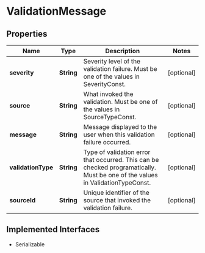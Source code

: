 

# ValidationMessage


## Properties

| Name | Type | Description | Notes |
|------------ | ------------- | ------------- | -------------|
|**severity** | **String** | Severity level of the validation failure.   Must be one of the values in SeverityConst. |  [optional] |
|**source** | **String** | What invoked the validation.  Must be one of the values in SourceTypeConst. |  [optional] |
|**message** | **String** | Message displayed to the user when this validation failure occurred. |  [optional] |
|**validationType** | **String** | Type of validation error that occurred. This can be checked programatically.    Must be one of the values in ValidationTypeConst. |  [optional] |
|**sourceId** | **String** | Unique identifier of the source that invoked the validation failure. |  [optional] |


## Implemented Interfaces

* Serializable


